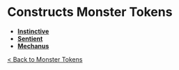 # Constructs Monster Tokens
- **[Instinctive](https://github.com/acodcha/DnD5eCompanion/tree/main/tokens/monsters/constructs/instinctive)**
- **[Sentient](https://github.com/acodcha/DnD5eCompanion/tree/main/tokens/monsters/constructs/sentient)**
- **[Mechanus](https://github.com/acodcha/DnD5eCompanion/tree/main/tokens/monsters/constructs/mechanus)**

[< Back to Monster Tokens](../README.md#monster-tokens)
